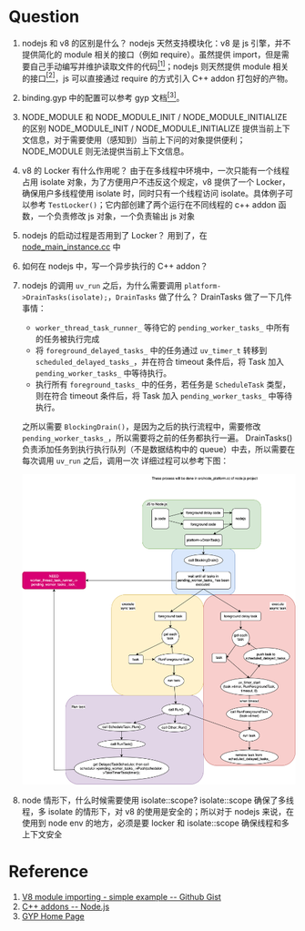 # Question

1. nodejs 和 v8 的区别是什么？
   nodejs 天然支持模块化：v8 是 js 引擎，并不提供简化的 module 相关的接口（例如 require）。虽然提供 import，但是需要自己手动编写并维护读取文件的代码<a href="#r1"><sup>[1]</sup></a>；nodejs 则天然提供 module 相关的接口<a href="#r2"><sup>[2]</sup></a>，js 可以直接通过 require 的方式引入 C++ addon 打包好的产物。

2. binding.gyp 中的配置可以参考 gyp 文档<a href="#r3"><sup>[3]</sup></a>。

3. NODE_MODULE 和 NODE_MODULE_INIT / NODE_MODULE_INITIALIZE 的区别
   NODE_MODULE_INIT / NODE_MODULE_INITIALIZE 提供当前上下文信息，对于需要使用（感知到）当前上下问的对象提供便利；NODE_MODULE 则无法提供当前上下文信息。

4. v8 的 Locker 有什么作用呢？
   由于在多线程中环境中，一次只能有一个线程占用 isolate 对象，为了方便用户不违反这个规定，v8 提供了一个 Locker，确保用户多线程使用 isolate 时，同时只有一个线程访问 isolate。具体例子可以参考 `TestLocker()`；它内部创建了两个运行在不同线程的 c++ addon 函数，一个负责修改 js 对象，一个负责输出 js 对象

5. nodejs 的启动过程是否用到了 Locker？
   用到了，在 [node_main_instance.cc](https://github.com/nodejs/node/blob/5db35b4d7d73ab6484785f3f19fe709e33174c6b/src/node_main_instance.cc#L90) 中

6. 如何在 nodejs 中，写一个异步执行的 C++ addon？

7. nodejs 的调用 `uv_run` 之后，为什么需要调用 `platform->DrainTasks(isolate);`，`DrainTasks` 做了什么？
   DrainTasks 做了一下几件事情：

   - `worker_thread_task_runner_` 等待它的 `pending_worker_tasks_` 中所有的任务被执行完成
   - 将 `foreground_delayed_tasks_` 中的任务通过 `uv_timer_t` 转移到 `scheduled_delayed_tasks_`，并在符合 timeout 条件后，将 Task 加入 `pending_worker_tasks_` 中等待执行。
   - 执行所有 `foreground_tasks_` 中的任务，若任务是 `ScheduleTask` 类型，则在符合 timeout 条件后，将 Task 加入 `pending_worker_tasks_` 中等待执行。

   之所以需要 `BlockingDrain()`，是因为之后的执行流程中，需要修改 `pending_worker_tasks_`，所以需要将之前的任务都执行一遍。
   DrainTasks() 负责添加任务到执行执行队列（不是数据结构中的 queue）中去，所以需要在每次调用 `uv_run` 之后，调用一次
   详细过程可以参考下图：
    <div style="text-align: center">
      <img src="imgs/DrainTask.svg" width=600/>
   </div>

8. node 情形下，什么时候需要使用 isolate::scope?
 isolate::scope 确保了多线程，多 isolate 的情形下，对 v8 的使用是安全的；所以对于 nodejs 来说，在使用到 node env 的地方，必须是要 locker 和 isolate::scope 确保线程和多上下文安全

# Reference

1. <a id = "r1" href="https://gist.github.com/surusek/4c05e4dcac6b82d18a1a28e6742fc23e">V8 module importing - simple example -- Github Gist</a>
2. <a id = "r2" href="https://nodejs.org/docs/latest/api/addons.html">C++ addons -- Node.js</a>
3. <a id = "r3" href="https://gyp.gsrc.io/index.md">GYP Home Page</a>

